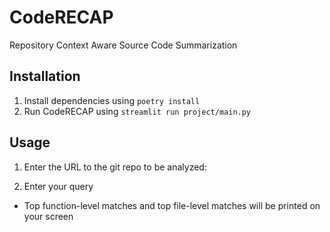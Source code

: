 # CodeRECAP
Repository Context Aware Source Code Summarization


## Installation
1. Install dependencies using `poetry install`
2. Run CodeRECAP using `streamlit run project/main.py`

## Usage
1. Enter the URL to the git repo to be analyzed:

2. Enter your query

- Top function-level matches and top file-level matches will be printed on your screen

